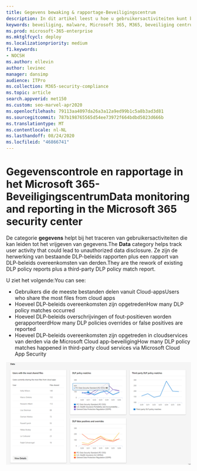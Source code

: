 ```yaml
---
title: Gegevens bewaking & rapportage-Beveiligingscentrum
description: In dit artikel leest u hoe u gebruikersactiviteiten kunt bijhouden die kunnen leiden tot gegevensverstrekking in Microsoft 365 Beveiligingscentrum.
keywords: beveiliging, malware, Microsoft 365, M365, beveiliging centrum, monitor, rapport, gegevens
ms.prod: microsoft-365-enterprise
ms.mktglfcycl: deploy
ms.localizationpriority: medium
f1.keywords:
- NOCSH
ms.author: ellevin
author: levinec
manager: dansimp
audience: ITPro
ms.collection: M365-security-compliance
ms.topic: article
search.appverid: met150
ms.custom: seo-marvel-apr2020
ms.openlocfilehash: 79113aa4097da26a3a12a9ed99b1c5a8b3ad3d81
ms.sourcegitcommit: 787b198765565d54ee73972f664bdbd5023d666b
ms.translationtype: MT
ms.contentlocale: nl-NL
ms.lasthandoff: 08/24/2020
ms.locfileid: "46866741"
---
```

# <a name="data-monitoring-and-reporting-in-the-microsoft-365-security-center"></a><span data-ttu-id="e6760-104">Gegevenscontrole en rapportage in het Microsoft 365-Beveiligingscentrum</span><span class="sxs-lookup"><span data-stu-id="e6760-104">Data monitoring and reporting in the Microsoft 365 security center</span></span>

<span data-ttu-id="e6760-105">De categorie **gegevens** helpt bij het traceren van gebruikersactiviteiten die kan leiden tot het vrijgeven van gegevens.</span><span class="sxs-lookup"><span data-stu-id="e6760-105">The **Data** category helps track user activity that could lead to unauthorized data disclosure.</span></span> <span data-ttu-id="e6760-106">Ze zijn de herwerking van bestaande DLP-beleids rapporten plus een rapport van DLP-beleids overeenkomsten van derden.</span><span class="sxs-lookup"><span data-stu-id="e6760-106">They are the rework of existing DLP policy reports plus a third-party DLP policy match report.</span></span>

<span data-ttu-id="e6760-107">U ziet het volgende:</span><span class="sxs-lookup"><span data-stu-id="e6760-107">You can see:</span></span>

- <span data-ttu-id="e6760-108">Gebruikers die de meeste bestanden delen vanuit Cloud-apps</span><span class="sxs-lookup"><span data-stu-id="e6760-108">Users who share the most files from cloud apps</span></span>
- <span data-ttu-id="e6760-109">Hoeveel DLP-beleids overeenkomsten zijn opgetreden</span><span class="sxs-lookup"><span data-stu-id="e6760-109">How many DLP policy matches occurred</span></span>
- <span data-ttu-id="e6760-110">Hoeveel DLP-beleids overschrijvingen of fout-positieven worden gerapporteerd</span><span class="sxs-lookup"><span data-stu-id="e6760-110">How many DLP policies overrides or false positives are reported</span></span>
- <span data-ttu-id="e6760-111">Hoeveel DLP-beleids overeenkomsten zijn opgetreden in cloudservices van derden via de Microsoft Cloud app-beveiliging</span><span class="sxs-lookup"><span data-stu-id="e6760-111">How many DLP policy matches happened in third-party cloud services via Microsoft Cloud App Security</span></span>

![De pagina gegevenscategorie van rapporten](../../media/data.png)
